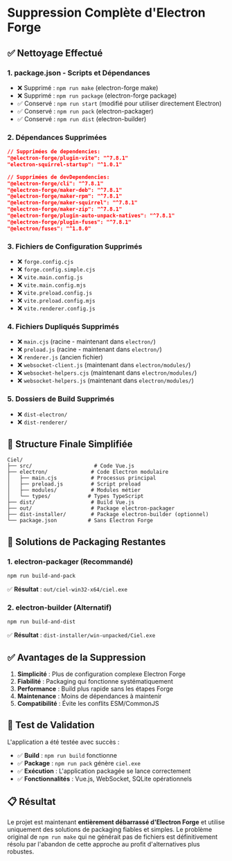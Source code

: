 # Suppression Complète d'Electron Forge

## ✅ **Nettoyage Effectué**

### 1. **package.json** - Scripts et Dépendances
- ❌ Supprimé : `npm run make` (electron-forge make)
- ❌ Supprimé : `npm run package` (electron-forge package) 
- ✅ Conservé : `npm run start` (modifié pour utiliser directement Electron)
- ✅ Conservé : `npm run pack` (electron-packager)
- ✅ Conservé : `npm run dist` (electron-builder)

### 2. **Dépendances Supprimées**
```json
// Supprimées de dependencies:
"@electron-forge/plugin-vite": "^7.8.1"
"electron-squirrel-startup": "^1.0.1"

// Supprimées de devDependencies:
"@electron-forge/cli": "^7.8.1"
"@electron-forge/maker-deb": "^7.8.1"
"@electron-forge/maker-rpm": "^7.8.1"
"@electron-forge/maker-squirrel": "^7.8.1"
"@electron-forge/maker-zip": "^7.8.1"
"@electron-forge/plugin-auto-unpack-natives": "^7.8.1"
"@electron-forge/plugin-fuses": "^7.8.1"
"@electron/fuses": "^1.8.0"
```

### 3. **Fichiers de Configuration Supprimés**
- ❌ `forge.config.cjs`
- ❌ `forge.config.simple.cjs`
- ❌ `vite.main.config.js`
- ❌ `vite.main.config.mjs`
- ❌ `vite.preload.config.js`
- ❌ `vite.preload.config.mjs`
- ❌ `vite.renderer.config.js`

### 4. **Fichiers Dupliqués Supprimés**
- ❌ `main.cjs` (racine - maintenant dans `electron/`)
- ❌ `preload.js` (racine - maintenant dans `electron/`)
- ❌ `renderer.js` (ancien fichier)
- ❌ `websocket-client.js` (maintenant dans `electron/modules/`)
- ❌ `websocket-helpers.cjs` (maintenant dans `electron/modules/`)
- ❌ `websocket-helpers.js` (maintenant dans `electron/modules/`)

### 5. **Dossiers de Build Supprimés**
- ❌ `dist-electron/`
- ❌ `dist-renderer/`

## 🎯 **Structure Finale Simplifiée**

```
Ciel/
├── src/                    # Code Vue.js
├── electron/              # Code Electron modulaire
│   ├── main.cjs           # Processus principal
│   ├── preload.js         # Script preload
│   ├── modules/           # Modules métier
│   └── types/            # Types TypeScript
├── dist/                  # Build Vue.js
├── out/                   # Package electron-packager
├── dist-installer/        # Package electron-builder (optionnel)
└── package.json          # Sans Electron Forge
```

## 🚀 **Solutions de Packaging Restantes**

### **1. electron-packager** (Recommandé)
```bash
npm run build-and-pack
```
✅ **Résultat** : `out/ciel-win32-x64/ciel.exe`

### **2. electron-builder** (Alternatif)
```bash
npm run build-and-dist
```
✅ **Résultat** : `dist-installer/win-unpacked/Ciel.exe`

## ✅ **Avantages de la Suppression**

1. **Simplicité** : Plus de configuration complexe Electron Forge
2. **Fiabilité** : Packaging qui fonctionne systématiquement
3. **Performance** : Build plus rapide sans les étapes Forge
4. **Maintenance** : Moins de dépendances à maintenir
5. **Compatibilité** : Évite les conflits ESM/CommonJS

## 🧪 **Test de Validation**

L'application a été testée avec succès :
- ✅ **Build** : `npm run build` fonctionne
- ✅ **Package** : `npm run pack` génère `ciel.exe`
- ✅ **Exécution** : L'application packagée se lance correctement
- ✅ **Fonctionnalités** : Vue.js, WebSocket, SQLite opérationnels

## 📋 **Résultat**

Le projet est maintenant **entièrement débarrassé d'Electron Forge** et utilise uniquement des solutions de packaging fiables et simples. Le problème original de `npm run make` qui ne générait pas de fichiers est définitivement résolu par l'abandon de cette approche au profit d'alternatives plus robustes.
